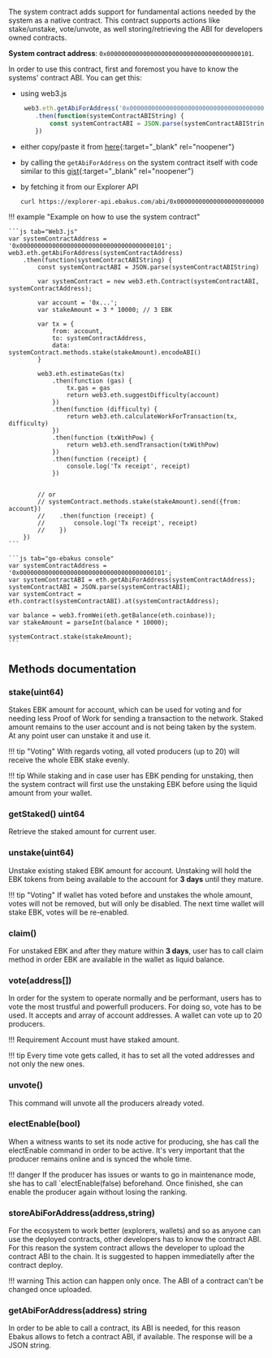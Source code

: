 The system contract adds support for fundamental actions needed by the system as a native contract. This contract supports actions like stake/unstake, vote/unvote, as well storing/retrieving the ABI for developers owned contracts.

**System contract address**: `0x0000000000000000000000000000000000000101`.

In order to use this contract, first and foremost you have to know the systems' contract ABI. You can get this:

- using web3.js

    ```js
     web3.eth.getAbiForAddress('0x0000000000000000000000000000000000000101')
        .then(function(systemContractABIString) {
            const systemContractABI = JSON.parse(systemContractABIString)
        })
    ```

- either copy/paste it from [here](https://explorer-api.ebakus.com/abi/0x0000000000000000000000000000000000000101){:target="_blank" rel="noopener"}

- by calling the `getAbiForAddress` on the system contract itself with code similar to this [gist](https://gist.github.com/ziogaschr/61c4d3ba3b1e47f10164a296e3222511#file-web3-ebakus-examples-html-L24-L61){:target="_blank" rel="noopener"}

- by fetching it from our Explorer API

    ```sh
    curl https://explorer-api.ebakus.com/abi/0x0000000000000000000000000000000000000101
    ```

!!! example "Example on how to use the system contract"

    ```js tab="Web3.js"
    var systemContractAddress = '0x0000000000000000000000000000000000000101';
    web3.eth.getAbiForAddress(systemContractAddress)
        .then(function(systemContractABIString) {
            const systemContractABI = JSON.parse(systemContractABIString)

            var systemContract = new web3.eth.Contract(systemContractABI, systemContractAddress);

            var account = '0x...';
            var stakeAmount = 3 * 10000; // 3 EBK

            var tx = {
                from: account,
                to: systemContractAddress,
                data: systemContract.methods.stake(stakeAmount).encodeABI()
            }

            web3.eth.estimateGas(tx)
                .then(function (gas) {
                    tx.gas = gas
                    return web3.eth.suggestDifficulty(account)
                })
                .then(function (difficulty) {
                    return web3.eth.calculateWorkForTransaction(tx, difficulty)
                })
                .then(function (txWithPow) {
                    return web3.eth.sendTransaction(txWithPow)
                })
                .then(function (receipt) {
                    console.log('Tx receipt', receipt)
                })


            // or
            // systemContract.methods.stake(stakeAmount).send({from: account})
            //    .then(function (receipt) {
            //        console.log('Tx receipt', receipt)
            //    })
        })
    ```

    ```js tab="go-ebakus console"
    var systemContractAddress = '0x0000000000000000000000000000000000000101';
    var systemContractABI = eth.getAbiForAddress(systemContractAddress);
    systemContractABI = JSON.parse(systemContractABI);
    var systemContract = eth.contract(systemContractABI).at(systemContractAddress);

    var balance = web3.fromWei(eth.getBalance(eth.coinbase));
    var stakeAmount = parseInt(balance * 10000);

    systemContract.stake(stakeAmount);
    ```

## Methods documentation

### stake(uint64)

Stakes EBK amount for account, which can be used for voting and for needing less Proof of Work for sending a transaction to the network. Staked amount remains to the user account and is not being taken by the system. At any point user can unstake it and use it.

!!! tip "Voting"
    With regards voting, all voted producers (up to 20) will receive the whole EBK stake evenly.

!!! tip
    While staking and in case user has EBK pending for unstaking, then the system contract will first use the unstaking EBK before using the liquid amount from your wallet.

### getStaked() uint64

Retrieve the staked amount for current user.

### unstake(uint64)

Unstake existing staked EBK amount for account. Unstaking will hold the EBK tokens from being available to the account for **3 days** until they mature.

!!! tip "Voting"
    If wallet has voted before and unstakes the whole amount, votes will not be removed, but will only be disabled. The next time wallet will stake EBK, votes will be re-enabled.

### claim()

For unstaked EBK and after they mature within **3 days**, user has to call claim method in order EBK are available in the wallet as liquid balance.

### vote(address[])

In order for the system to operate normally and be performant, users has to vote the most trustful and powerfull producers. For doing so, vote has to be used. It accepts and array of account addresses. A wallet can vote up to 20 producers.

!!! Requirement
    Account must have staked amount.

!!! tip
    Every time vote gets called, it has to set all the voted addresses and not only the new ones.

### unvote()

This command will unvote all the producers already voted.

### electEnable(bool)

When a witness wants to set its node active for producing, she has call the electEnable command in order to be active. It's very important that the producer remains online and is synced the whole time.

!!! danger
    If the producer has issues or wants to go in maintenance mode, she has to call `electEnable(false) beforehand. Once finished, she can enable the producer again without losing the ranking.

### storeAbiForAddress(address,string)

For the ecosystem to work better (explorers, wallets) and so as anyone can use the deployed contracts, other developers has to know the contract ABI. For this reason the system contract allows the developer to upload the contract ABI to the chain. It is suggested to happen immediatelly after the contract deploy.

!!! warning
    This action can happen only once. The ABI of a contract can't be changed once uploaded.

### getAbiForAddress(address) string

In order to be able to call a contract, its ABI is needed, for this reason Ebakus allows to fetch a contract ABI, if available. The response will be a JSON string.
